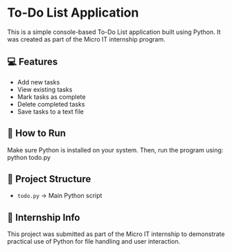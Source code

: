 # To-Do List Application

This is a simple console-based To-Do List application built using Python. It was created as part of the Micro IT internship program.

## 💻 Features

- Add new tasks
- View existing tasks
- Mark tasks as complete
- Delete completed tasks
- Save tasks to a text file

## 🚀 How to Run

Make sure Python is installed on your system. Then, run the program using:
python todo.py

## 📂 Project Structure

- `todo.py` → Main Python script

## 📌 Internship Info

This project was submitted as part of the Micro IT internship to demonstrate practical use of Python for file handling and user interaction.
